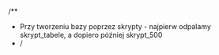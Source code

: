 /**
  * Przy tworzeniu bazy poprzez skrypty - najpierw odpalamy skrypt_tabele, a dopiero później skrypt_500
  * /
